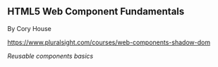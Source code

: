 ## HTML5 Web Component Fundamentals
By Cory House

https://www.pluralsight.com/courses/web-components-shadow-dom

*Reusable components basics*